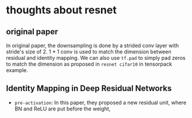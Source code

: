 # thoughts about resnet

## original paper

In original paper, the downsampling is done by a strided conv layer with stride's size of 2. 1 * 1 conv is used to match the dimension between residual and identity mapping. We can also use `tf.pad` to simply pad zeros to match the dimension as proposed in `resnet cifar10` in tensorpack example.

## Identity Mapping in Deep Residual Networks

- `pre-activation`: In this paper, they proposed a new residual unit, where BN and ReLU are put before the weight,